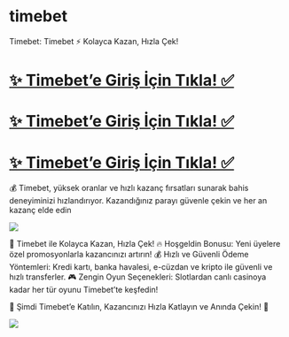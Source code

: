 # timebet
Timebet: Timebet ⚡ Kolayca Kazan, Hızla Çek!

# <a href="https://yenilink.org/girislinki">✨ Timebet’e Giriş İçin Tıkla! ✅</a>  
# <a href="https://yenilink.org/girislinki"> ✨ Timebet’e Giriş İçin Tıkla! ✅</a>  
# <a href="https://yenilink.org/girislinki"> ✨ Timebet’e Giriş İçin Tıkla! ✅</a>  

💰 Timebet, yüksek oranlar ve hızlı kazanç fırsatları sunarak bahis deneyiminizi hızlandırıyor. Kazandığınız parayı güvenle çekin ve her an kazanç elde edin

<a href="https://yenilink.org/girislinki"><img src="https://s13.gifyu.com/images/b2l9N.gif"></a> 

🎁 Timebet ile Kolayca Kazan, Hızla Çek!
🔥 Hoşgeldin Bonusu: Yeni üyelere özel promosyonlarla kazancınızı artırın!
💰 Hızlı ve Güvenli Ödeme Yöntemleri: Kredi kartı, banka havalesi, e-cüzdan ve kripto ile güvenli ve hızlı transferler.
🎮 Zengin Oyun Seçenekleri: Slotlardan canlı casinoya kadar her tür oyunu Timebet’te keşfedin!

🎯 Şimdi Timebet’e Katılın, Kazancınızı Hızla Katlayın ve Anında Çekin! 🚀

<a href="https://yenilink.org/girislinki"><img src="https://s13.gifyu.com/images/b2l9E.gif"></a>

